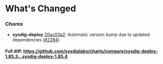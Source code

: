 # What's Changed

### Chores
- **sysdig-deploy** [20ac03a2](https://github.com/sysdiglabs/charts/commit/20ac03a29aa985a740db482e7775ae14496df50d): Automatic version bump due to updated dependencies ([#2284](https://github.com/sysdiglabs/charts/issues/2284))
#### Full diff: https://github.com/sysdiglabs/charts/compare/sysdig-deploy-1.85.3...sysdig-deploy-1.85.4
